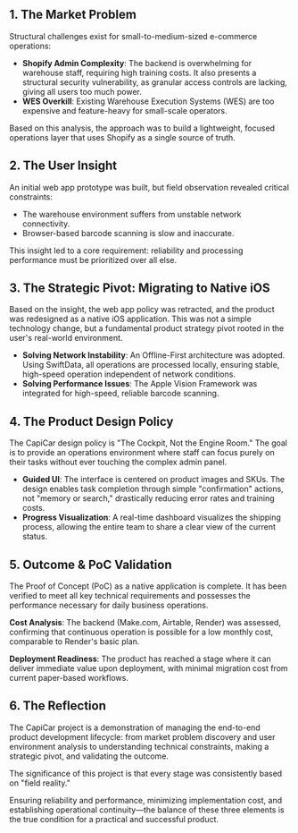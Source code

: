 ## 1. The Market Problem

Structural challenges exist for small-to-medium-sized e-commerce operations:

* **Shopify Admin Complexity**: The backend is overwhelming for warehouse staff, requiring high training costs. It also presents a structural security vulnerability, as granular access controls are lacking, giving all users too much power.
* **WES Overkill**: Existing Warehouse Execution Systems (WES) are too expensive and feature-heavy for small-scale operators.

Based on this analysis, the approach was to build a lightweight, focused operations layer that uses Shopify as a single source of truth.

## 2. The User Insight

An initial web app prototype was built, but field observation revealed critical constraints:

* The warehouse environment suffers from unstable network connectivity.
* Browser-based barcode scanning is slow and inaccurate.

This insight led to a core requirement: reliability and processing performance must be prioritized over all else.

## 3. The Strategic Pivot: Migrating to Native iOS

Based on the insight, the web app policy was retracted, and the product was redesigned as a native iOS application. This was not a simple technology change, but a fundamental product strategy pivot rooted in the user's real-world environment.

* **Solving Network Instability**: An Offline-First architecture was adopted. Using SwiftData, all operations are processed locally, ensuring stable, high-speed operation independent of network conditions.
* **Solving Performance Issues**: The Apple Vision Framework was integrated for high-speed, reliable barcode scanning.

## 4. The Product Design Policy

The CapiCar design policy is "The Cockpit, Not the Engine Room." The goal is to provide an operations environment where staff can focus purely on their tasks without ever touching the complex admin panel.

* **Guided UI**: The interface is centered on product images and SKUs. The design enables task completion through simple "confirmation" actions, not "memory or search," drastically reducing error rates and training costs.
* **Progress Visualization**: A real-time dashboard visualizes the shipping process, allowing the entire team to share a clear view of the current status.

## 5. Outcome & PoC Validation

The Proof of Concept (PoC) as a native application is complete. It has been verified to meet all key technical requirements and possesses the performance necessary for daily business operations.

**Cost Analysis**: The backend (Make.com, Airtable, Render) was assessed, confirming that continuous operation is possible for a low monthly cost, comparable to Render's basic plan.

**Deployment Readiness**: The product has reached a stage where it can deliver immediate value upon deployment, with minimal migration cost from current paper-based workflows.

## 6. The Reflection

The CapiCar project is a demonstration of managing the end-to-end product development lifecycle: from market problem discovery and user environment analysis to understanding technical constraints, making a strategic pivot, and validating the outcome.

The significance of this project is that every stage was consistently based on "field reality."

Ensuring reliability and performance, minimizing implementation cost, and establishing operational continuity—the balance of these three elements is the true condition for a practical and successful product.
